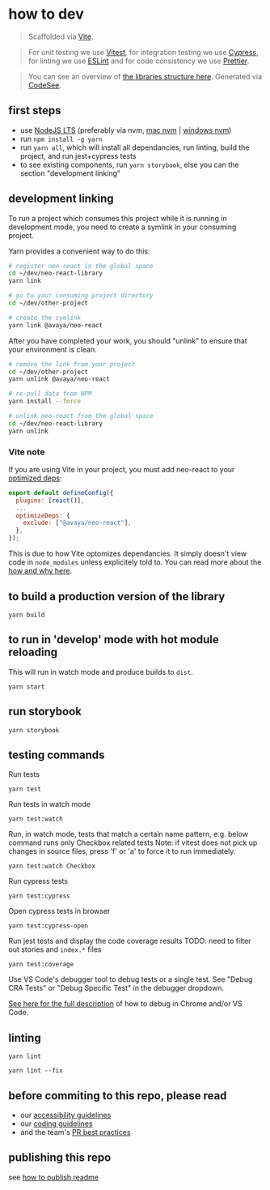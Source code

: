 # how to dev

> Scaffolded via [Vite](https://vitejs.dev/).

> For unit testing we use [Vitest](https://vitest.dev/), for integration testing we use [Cypress](https://www.cypress.io/how-it-works), for linting we use [ESLint](https://eslint.org/) and for code consistency we use [Prettier](https://prettier.io/).

> You can see an overview of [the libraries structure here](https://app.codesee.io/maps/public/fe362a60-1da7-11ed-8a0e-8356adbc562c). Generated via [CodeSee](https://www.codesee.io/).

## first steps

- use [NodeJS LTS](https://nodejs.org/) (preferably via nvm, [mac nvm](https://tecadmin.net/install-nvm-macos-with-homebrew/) | [windows nvm](https://github.com/coreybutler/nvm-windows#node-version-manager-nvm-for-windows))
- run `npm install -g yarn`
- run `yarn all`, which will install all dependancies, run linting, build the project, and run jest+cypress tests
- to see existing components, run `yarn storybook`, else you can the section "development linking"

## development linking

To run a project which consumes this project while it is running in development mode, you need to create a symlink in your consuming project.

Yarn provides a convenient way to do this:

```bash
# register neo-react in the global space
cd ~/dev/neo-react-library
yarn link

# go to your consuming project directory
cd ~/dev/other-project

# create the symlink
yarn link @avaya/neo-react
```

After you have completed your work, you should "unlink" to ensure that your environment is clean.

```bash
# remove the link from your project
cd ~/dev/other-project
yarn unlink @avaya/neo-react

# re-pull data from NPM
yarn install --force

# unlink neo-react from the global space
cd ~/dev/neo-react-library
yarn unlink
```

### Vite note

If you are using Vite in your project, you must add neo-react to your [optimized deps](https://vitejs.dev/config/dep-optimization-options.html#optimizedeps-exclude):
```javascript
export default defineConfig({
  plugins: [react()],
  ...
  optimizeDeps: {
    exclude: ["@avaya/neo-react"],
  },
});
```

This is due to how Vite optomizes dependancies. It simply doesn't view code in `node_modules` unless explicitely told to. You can read more about the [how and why here](https://vitejs.dev/guide/dep-pre-bundling.html#monorepos-and-linked-dependencies).

## to build a production version of the library

```
yarn build
```

## to run in 'develop' mode with hot module reloading

This will run in watch mode and produce builds to `dist`.

```
yarn start
```

## run storybook

```
yarn storybook
```

## testing commands

Run tests

```
yarn test
```

Run tests in watch mode

```
yarn test:watch
```

Run, in watch mode, tests that match a certain name pattern, e.g. below command runs only Checkbox related tests
Note: if vitest does not pick up changes in source files, press 'f' or 'a' to force it to run immediately.

```
yarn test:watch Checkbox
```

Run cypress tests

```
yarn test:cypress
```

Open cypress tests in browser

```
yarn test:cypress-open
```

Run jest tests and display the code coverage results
TODO: need to filter out stories and `index.*` files

```
yarn test:coverage
```

Use VS Code's debugger tool to debug tests or a single test. See "Debug CRA Tests" or "Debug Specific Test" in the debugger dropdown.

[See here for the full description](https://jestjs.io/docs/en/troubleshooting) of how to debug in Chrome and/or VS Code.

## linting

```
yarn lint
```

```
yarn lint --fix
```

## before commiting to this repo, please read

- our [accessibility guidelines](./accessibility-guidelines.md)
- our [coding guidelines](./coding-guidelines.md)
- and the team's [PR best practices](./pr-best-practices.md)

## publishing this repo

see [how to publish readme](./how-to-publish.md)
